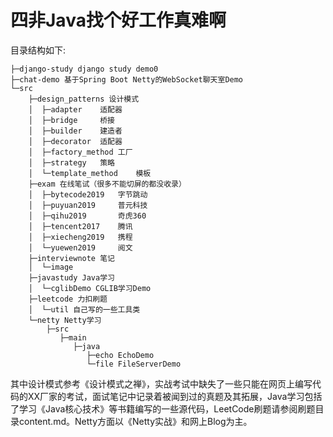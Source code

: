 # 四非Java找个好工作真难啊

目录结构如下:

```
├─django-study django study demo0
├─chat-demo 基于Spring Boot Netty的WebSocket聊天室Demo
└─src 
    ├─design_patterns 设计模式
    │  ├─adapter    适配器
    │  ├─bridge     桥接
    │  ├─builder    建造者
    │  ├─decorator  适配器
    │  ├─factory_method 工厂
    │  ├─strategy   策略
    │  └─template_method    模板
    ├─exam 在线笔试（很多不能切屏的都没收录）
    │  ├─bytecode2019   字节跳动
    │  ├─puyuan2019     普元科技
    │  ├─qihu2019       奇虎360
    │  ├─tencent2017    腾讯
    │  ├─xiecheng2019   携程
    │  └─yuewen2019     阅文
    ├─interviewnote 笔记
    │  └─image
    ├─javastudy Java学习
    │  └─cglibDemo CGLIB学习Demo  
    ├─leetcode 力扣刷题
    │  └─util 自己写的一些工具类
    └─netty Netty学习
        ├─src
           ├─main
              ├─java
                 ├─echo EchoDemo
                 └─file FileServerDemo
```

其中设计模式参考《设计模式之禅》，实战考试中缺失了一些只能在网页上编写代码的XX厂家的考试，面试笔记中记录着被闻到过的真题及其拓展，Java学习包括了学习《Java核心技术》等书籍编写的一些源代码，LeetCode刷题请参阅刷题目录content.md。Netty方面以《Netty实战》和网上Blog为主。